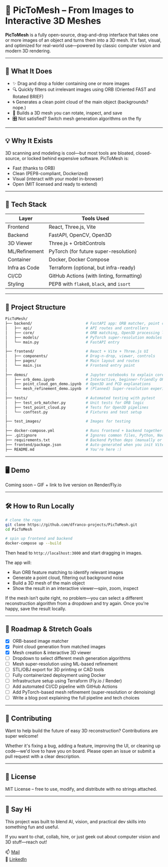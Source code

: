 # 📸 PicToMesh – From Images to Interactive 3D Meshes

**PicToMesh** is a fully open-source, drag-and-drop interface that takes one or more images of an object and turns them into a 3D mesh. It's fast, visual, and optimized for real-world use—powered by classic computer vision and modern 3D rendering.

---

## 🚀 What It Does

- ✨ Drag and drop a folder containing one or more images
- 🔍 Quickly filters out irrelevant images using ORB (Oriented FAST and Rotated BRIEF)
- 🌀 Generates a clean point cloud of the main object (backgrounds? nope.)
- 🧱 Builds a 3D mesh you can rotate, inspect, and save
- 🎛️ Not satisfied? Switch mesh generation algorithms on the fly

---

## 💡 Why It Exists

3D scanning and modeling is cool—but most tools are bloated, closed-source, or locked behind expensive software. PicToMesh is:

- Fast (thanks to ORB)
- Clean (PEP8-compliant, Dockerized)
- Visual (interact with your model in-browser)
- Open (MIT licensed and ready to extend)

---

## 🧰 Tech Stack

| Layer        | Tools Used                                   |
|--------------|----------------------------------------------|
| Frontend     | React, Three.js, Vite                        |
| Backend      | FastAPI, OpenCV, Open3D                      |
| 3D Viewer    | Three.js + OrbitControls                     |
| ML/Refinement| PyTorch (for future super-resolution)        |
| Container    | Docker, Docker Compose                       |
| Infra as Code| Terraform (optional, but infra-ready)        |
| CI/CD        | GitHub Actions (with linting, formatting)    |
| Styling      | PEP8 with `flake8`, `black`, and `isort`     |

---

## 📁 Project Structure

```bash
PicToMesh/
├── backend/                        # FastAPI app: ORB matcher, point cloud, mesh gen
│   ├── api/                        # API routes and controllers
│   ├── core/                       # ORB matching, Open3D processing logic
│   ├── models/                     # PyTorch super-resolution modules
│   └── main.py                     # FastAPI entry
│
├── frontend/                       # React + Vite + Three.js UI
│   ├── components/                 # Drag-n-drop, viewer, controls
│   ├── pages/                      # Main layout and routes
│   └── main.jsx                    # Frontend entry point
│
├── demos/                          # Jupyter notebooks to explain core processes visually
│   ├── orb_demo.ipynb              # Interactive, beginner-friendly ORB guide
│   ├── point_cloud_gen_demo.ipynb  # Open3D and PCD explanations
│   └── mesh_refinement_demo.ipynb  # (Planned) Super-resolution experiments
│
├── tests/                          # Automated testing with pytest
│   ├── test_orb_matcher.py         # Unit tests for ORB logic
│   ├── test_point_cloud.py         # Tests for Open3D pipelines
│   └── conftest.py                 # Fixtures and test setup
│
├── test_images/                    # Images for testing
│
├── docker-compose.yml              # Runs frontend + backend together
├── .gitignore                      # Ignores common files, Python, Node, etc.
├── requirements.txt                # Backend Python deps (manually or pip freeze)
├── frontend/package.json           # Auto-generated when you init Vite frontend
├── README.md                       # You're here :)                
```

---

## 🖥️ Demo

Coming soon – GIF + link to live version on Render/Fly.io

---

## 🛠️ How to Run Locally

```bash
# clone the repo
git clone https://github.com/dfranco-projects/PicToMesh.git
cd PicToMesh

# spin up frontend and backend
docker-compose up --build
```

Then head to `http://localhost:3000` and start dragging in images.

The app will:

- Run ORB feature matching to identify relevant images
- Generate a point cloud, filtering out background noise
- Build a 3D mesh of the main object
- Show the result in an interactive viewer—spin, zoom, inspect

If the mesh isn’t quite right, no problem—you can select a different reconstruction algorithm from a dropdown and try again. Once you're happy, save the result locally.

---

## 🧪 Roadmap & Stretch Goals

- [x] ORB-based image matcher
- [x] Point cloud generation from matched images
- [x] Mesh creation & interactive 3D viewer
- [ ] Dropdown to select different mesh generation algorithms
- [ ] Mesh super-resolution using ML-based refinement
- [ ] STL/OBJ export for 3D printing or CAD tools
- [ ] Fully containerized deployment using Docker
- [ ] Infrastructure setup using Terraform (Fly.io / Render)
- [ ] Add automated CI/CD pipeline with GitHub Actions
- [ ] Add PyTorch-based mesh refinement (super-resolution or denoising)
- [ ] Write a blog post explaining the full pipeline and tech choices

---

## 🤝 Contributing

Want to help build the future of easy 3D reconstruction? Contributions are super welcome!

Whether it's fixing a bug, adding a feature, improving the UI, or cleaning up code—we'd love to have you on board. Please open an issue or submit a pull request with a clear description.

---

## 📜 License

MIT License – free to use, modify, and distribute with no strings attached.

---

## 💬 Say Hi

This project was built to blend AI, vision, and practical dev skills into something fun and useful.

If you want to chat, collab, hire, or just geek out about computer vision and 3D stuff—reach out!

📫 [Mail](mailto:daniel.franco.inbox@gmail.com)  
💼 [LinkedIn](https://www.linkedin.com/in/daniel-abrantes-franco/)
